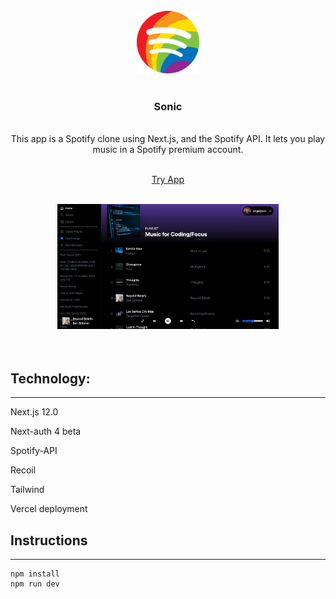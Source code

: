 <!-- PROJECT LOGO -->
<br />

<div style='text-align:center'>
<img src='https://raw.githubusercontent.com/adnjoo/Sonic/main/public/spotify_pride128.png' height='100'>
<br />
<br />
<h3>Sonic</h3>
<br />
<div>This app is a Spotify clone using Next.js, and the Spotify API. It lets you play music in a Spotify premium account. </div>
<br />

<p>
<a href=''>
Try App
</a>
<br/>
<br/>
</p>
<img src='./scrn.png' height='200'>
</div>
<br/>
<br/>



## Technology:
<hr>

Next.js 12.0

Next-auth 4 beta

Spotify-API

Recoil

Tailwind

Vercel deployment


## Instructions
<hr>

```
npm install
npm run dev
```
